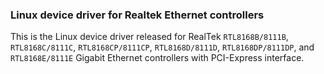 ### Linux device driver for Realtek Ethernet controllers

This is the Linux device driver released for RealTek ```RTL8168B/8111B```, ```RTL8168C/8111C```, ```RTL8168CP/8111CP```, ```RTL8168D/8111D```, ```RTL8168DP/8111DP```, and ```RTL8168E/8111E``` Gigabit Ethernet controllers with PCI-Express interface.
